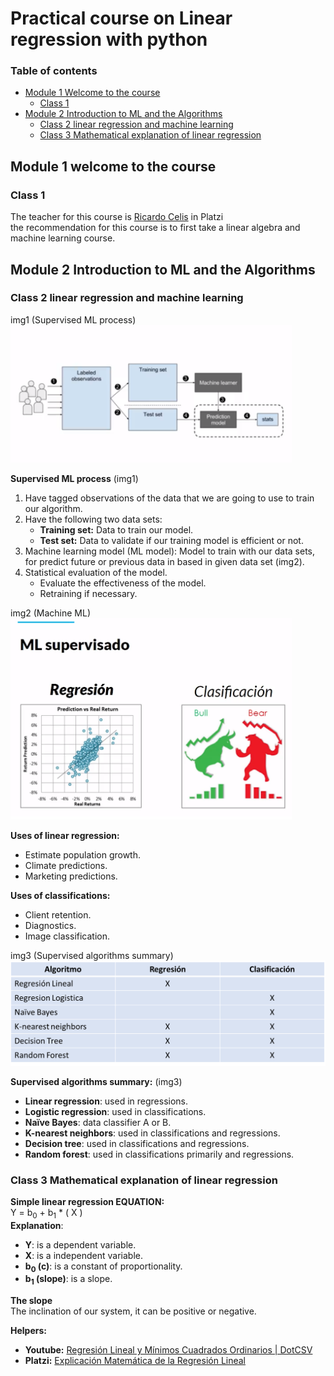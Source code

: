 # Practical course on Linear regression with python
### Table of contents
- [Module 1 Welcome to the course](#module-1-welcome-to-the-course)
  - [Class 1](#class-1)
- [Module 2 Introduction to ML and the Algorithms](#module-2-introduction-to-ml-and-the-algorithms)
  - [Class 2 linear regression and machine learning](#class-2-linear-regression-and-machine-learning)
  - [Class 3 Mathematical explanation of linear regression](#class-3-mathematical-explanation-of-linear-regression)

## Module 1 welcome to the course
### Class 1
The teacher for this course is [Ricardo Celis](https://www.linkedin.com/in/ricardo-celis-809aa76b/?originalSubdomain=co) in Platzi  
the recommendation for this course is to first take a linear algebra and machine learning course.

## Module 2 Introduction to ML and the Algorithms
### Class 2 linear regression and machine learning
img1 (Supervised ML process)  
<img width="450px" src="https://github.com/Segaretsu/Datacademy-platzi/blob/main/assets/images/Superviced_ML_process.png?raw=true" >

**Supervised ML process**  (img1)
1. Have tagged observations of the data that we are going to use to train our algorithm.
2. Have the following two data sets: 
    - **Training set:** Data to train our model. 
    - **Test set:** Data to validate if our training model is efficient or not.
3. Machine learning model (ML model): Model to train with our data sets, for predict future or previous data in based in given data set (img2).
4. Statistical evaluation of the model.
    - Evaluate the effectiveness of the model.
    - Retraining if necessary.

img2 (Machine ML)  
<img width="450px" src="https://github.com/Segaretsu/Datacademy-platzi/blob/main/assets/images/Supervised_ML_example.png?raw=true" >

**Uses of linear regression:**
- Estimate population growth.
- Climate predictions.
- Marketing predictions.

**Uses of classifications:**
- Client retention.
- Diagnostics.
- Image classification.

img3 (Supervised algorithms summary)
<img with="600px" src="https://github.com/Segaretsu/Datacademy-platzi/blob/main/assets/images/supervised_algorithms_summary.png?raw=true" >

**Supervised algorithms summary:** (img3)
- **Linear regression**: used in regressions.
- **Logistic regression**: used in classifications.
- **Naïve Bayes**: data classifier A or B.
- **K-nearest neighbors**: used in classifications and regressions.
- **Decision tree**: used in classifications and regressions.
- **Random forest**: used in classifications primarily and regressions.

### Class 3 Mathematical explanation of linear regression
**Simple linear regression EQUATION:**  
Y = b<sub>0</sub> + b<sub>1</sub> * ( X )  
**Explanation**:
- **Y**: is a dependent variable.
- **X**: is a independent variable.
- **b<sub>0</sub> (c)**: is a constant of proportionality.
- **b<sub>1</sub> (slope)**: is a slope.

**The slope**  
The inclination of our system, it can be positive or negative.  

**Helpers:**
- **Youtube:** [Regresión Lineal y Mínimos Cuadrados Ordinarios | DotCSV](https://www.youtube.com/watch?v=k964_uNn3l0)
- **Platzi:** [Explicación Matemática de la Regresión Lineal](https://platzi.com/clases/1766-regresion-python/25391-explicacion-matematica-de-la-regresion-lineal/)
